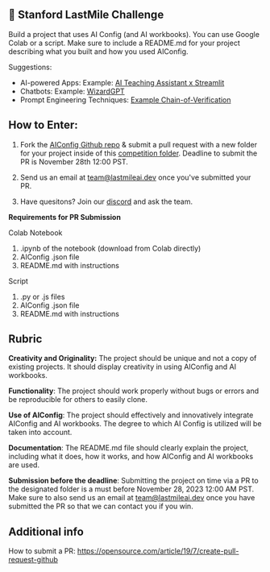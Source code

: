 ## 🌲 Stanford LastMile Challenge 

Build a project that uses AI Config (and AI workbooks). You can use Google Colab or a script. Make sure to include a README.md for your project describing what you built and how you used AIConfig.

Suggestions:

- AI-powered Apps: Example: [AI Teaching Assistant x Streamlit](https://github.com/lastmile-ai/aiconfig/tree/main/cookbooks/Basic-Prompt-Routing)
- Chatbots: Example: [WizardGPT](https://github.com/lastmile-ai/aiconfig/tree/main/cookbooks/Wizard-GPT)
- Prompt Engineering Techniques: [Example Chain-of-Verification](https://github.com/lastmile-ai/aiconfig/tree/main/cookbooks/Chain-of-Verification)

## How to Enter:

1. Fork the [AIConfig Github repo](https://github.com/lastmile-ai/aiconfig) & submit a pull request with a new folder for your project inside of this [ competition folder](https://github.com/lastmile-ai/aiconfig/tree/main/workshops/Stanford/competition). Deadline to submit the PR is November 28th 12:00 PST.
   
2. Send us an email at [team@lastmileai.dev](mailto:team@lastmileai.dev) once you've submitted your PR.
3. Have quesitons? Join our [discord](https://discord.com/invite/xBhNKTetGx) and ask the team. 

**Requirements for PR Submission** 

Colab Notebook
  1. .ipynb of the notebook (download from Colab directly)
  2. AIConfig .json file
  3. README.md with instructions

Script
  1. .py or .js files
  2. AIConfig .json file
  3. README.md with instructions


## Rubric 
**Creativity and Originality:** The project should be unique and not a copy of existing projects. It should display creativity in using AIConfig and AI workbooks.

**Functionality**: The project should work properly without bugs or errors and be reproducible for others to easily clone.

**Use of AIConfig**: The project should effectively and innovatively integrate AIConfig and AI workbooks. The degree to which AI Config is utilized will be taken into account.

**Documentation**: The README.md file should clearly explain the project, including what it does, how it works, and how AIConfig and AI workbooks are used.

**Submission before the deadline**: Submitting the project on time via a PR to the designated folder is a must before November 28, 2023 12:00 AM PST. Make sure to also send us an email at [team@lastmileai.dev](mailto:team@lastmileai.dev) once you have submitted the PR so that we can contact you if you win. 


## Additional info

How to submit a PR: https://opensource.com/article/19/7/create-pull-request-github
